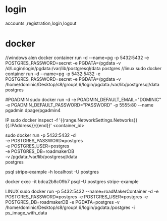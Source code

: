 # login
accounts ,registration,login,logout
# docker
//windows alen
docker container run -d --name=pg -p 5432:5432 -e POSTGRES_PASSWORD=secret -e PGDATA=/pgdata -v /d/Login/login/pgdata:/var/lib/postgresql/data postgres
//linux
sudo docker container run -d --name=pg -p 5432:5432 -e POSTGRES_PASSWORD=secret -e PGDATA=/pgdata -v /home/dominic/Desktop/s8/group\ 6/login/pgdata:/var/lib/postgresql/data postgres

#PGADMIN​
sudo docker run -d -e PGADMIN_DEFAULT_EMAIL="DOMINIC" -e PGADMIN_DEFAULT_PASSWORD="PASSWORD" -p 5555:80 --name pgadmin dpage/pgadmin4

IP
sudo docker inspect -f '{{range.NetworkSettings.Networks}}{{.IPAddress}}{{end}}' <container_id>


sudo docker run -p 5432:5432 -d \
    -e POSTGRES_PASSWORD=postgres \
    -e POSTGRES_USER=postgres \
    -e POSTGRES_DB=roadmakerDB \
    -v <pwd>/pgdata:/var/lib/postgresql/data \
    postgres

psql stripe-example -h localhost -U postgres

docker exec -it bdca2b8c09b7 psql -U postgres stripe-example

LINUX
sudo docker run -p 5432:5432 --name=roadMakerContainer -d -e POSTGRES_PASSWORD=postgres -e POSTGRES_USER=postgres -e POSTGRES_DB=roadmakerDB -e PGDATA=postgres -v /home/dominic/Desktop/s8/group\ 6/login/pgdata:/postgres -i ps_image_with_data